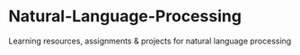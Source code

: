 # Natural-Language-Processing
Learning resources, assignments &amp; projects for natural language processing
